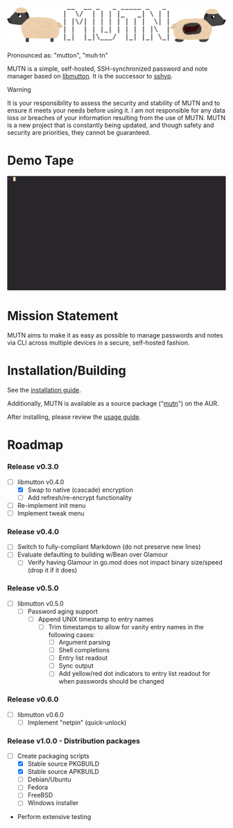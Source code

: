 ![banner](https://raw.githubusercontent.com/rwinkhart/sshyp-labs/main/extra/artwork/MUTN-banner.webp)
---
Pronounced as: "mutton", "muh·tn"

MUTN is a simple, self-hosted, SSH-synchronized password and note manager based on [libmutton](https://github.com/rwinkhart/libmutton). It is the successor to [sshyp](https://github.com/rwinkhart/sshyp).

> [!WARNING]
>It is your responsibility to assess the security and stability of MUTN and to ensure it meets your needs before using it.
>I am not responsible for any data loss or breaches of your information resulting from the use of MUTN.
>MUTN is a new project that is constantly being updated, and though safety and security are priorities, they cannot be guaranteed.

# Demo Tape
![mutn-demo.webp](https://raw.githubusercontent.com/rwinkhart/sshyp-labs/main/extra/mutn-vhs/mutn-demo.webp)

# Mission Statement
MUTN aims to make it as easy as possible to manage passwords and notes via CLI across multiple devices in a secure, self-hosted fashion.

# Installation/Building
See the [installation guide](https://github.com/rwinkhart/MUTN/blob/main/wiki/install.md).

Additionally, MUTN is available as a source package ("[mutn](https://aur.archlinux.org/packages/mutn)") on the AUR.

After installing, please review the [usage guide](https://github.com/rwinkhart/MUTN/blob/main/wiki/usage.md).

# Roadmap
### Release v0.3.0
- [ ] libmutton v0.4.0
    - [x] Swap to native (cascade) encryption
    - [ ] Add refresh/re-encrypt functionality
- [ ] Re-implement init menu
- [ ] Implement tweak menu
### Release v0.4.0
- [ ] Switch to fully-compliant Markdown (do not preserve new lines)
- [ ] Evaluate defaulting to building w/Bean over Glamour
    - [ ] Verify having Glamour in go.mod does not impact binary size/speed (drop it if it does)
### Release v0.5.0
- [ ] libmutton v0.5.0
    - [ ] Password aging support
        - [ ] Append UNIX timestamp to entry names
            - [ ] Trim timestamps to allow for vanity entry names in the following cases:
                - [ ] Argument parsing
                - [ ] Shell completions
                - [ ] Entry list readout
                - [ ] Sync output
                - [ ] Add yellow/red dot indicators to entry list readout for when passwords should be changed
### Release v0.6.0
- [ ] libmutton v0.6.0
    - [ ] Implement "netpin" (quick-unlock)
### Release v1.0.0 - Distribution packages
- [ ] Create packaging scripts
    - [x] Stable source PKGBUILD
    - [x] Stable source APKBUILD
    - [ ] Debian/Ubuntu
    - [ ] Fedora
    - [ ] FreeBSD
    - [ ] Windows installer
- Perform extensive testing
